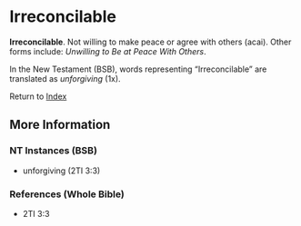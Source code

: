 # Irreconcilable
**Irreconcilable**. 
Not willing to make peace or agree with others (acai). 
Other forms include: 
*Unwilling to Be at Peace With Others*. 




In the New Testament (BSB), words representing “Irreconcilable” are translated as 
*unforgiving* (1x). 


Return to [Index](00-Index.md)

## More Information

### NT Instances (BSB)

* unforgiving (2TI 3:3)



### References (Whole Bible)

* 2TI 3:3



